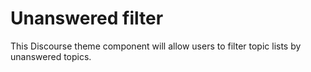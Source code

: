 # Unanswered filter

This Discourse theme component will allow users to filter topic lists by unanswered topics.
